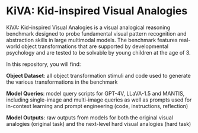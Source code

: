 # KiVA: Kid-inspired Visual Analogies

KiVA: Kid-inspired Visual Analogies is a visual analogical reasoning benchmark designed to probe fundamental visual pattern recognition and abstraction skills in large multimodal models. The benchmark features real-world object transformations that are supported by developmental psychology and are tested to be solvable by young children at the age of 3. 

In this repository, you will find:

**Object Dataset**: all object transformation stimuli  and code used to generate the various transformations in the benchmark

**Model Queries**: model query scripts for GPT-4V, LLaVA-1.5 and MANTIS, including single-image and multi-image queries as well as prompts used for in-context learning and prompt engineering (code, instructions, reflection)

**Model Outputs**: raw outputs from models for both the original visual analogies (original task) and the next-level hard visual analogies (hard task)

